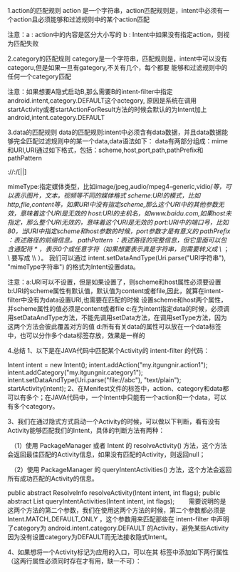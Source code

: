 1.action的匹配规则
 action 是一个字符串，action匹配规则是，intent中必须有一个action且必须能够和过滤规则中的某个action匹配

 注意：a : action中的内容是区分大小写的
       b : Intent中如果没有指定action，则视为匹配失败

2.category的匹配规则
  category是一个字符串，匹配规则是，intent中可以没有categoru,但是如果一旦有gategory,不关有几个，每个都要
  能够和过滤规则中的任何一个category匹配

  注意：如果想要A隐式启动B,那么需要B的intent-filter中指定android.intent,category.DEFAULT这个actegory,
  原因是系统在调用startActivity或者startActionForResult方法的时候会默认的为Intent加上android,intent.category.DEFAULT

3.data的匹配规则
 data的匹配规则:intent中必须含有data数据，并且data数据能够完全匹配过滤规则中的某一个data,data语法如下：
 <data android:scheme="string"
       android:host="string"
       android:port="string"
       android:pathPattern="string"
       android:pathPrefix="string"
       android:mine="string">
 data有两部分组成：mime和URI,URI通过如下格式，包括：scheme,host,port,path,pathPrefix和pathPattern

 <scheme>://<host>:<port>/[<path>|<pathPrefix>|<pathPattern>]

 mimeType:指定媒体类型，比如image/jpeg,audio/mpeg4-generic,vidio/*等，可以表示图片，文本，视频等不同的媒体格式
 scheme:URI的模式，比如http,file,content等，如果URI中没有指定scheme,那么这个URI中的其他参数无效，意味着这个URI是无效的
 host:URI的主机名，如www.baidu.com,如果host未指定，那么整个URI无效的，意味着这个URI是无效的
 port:URI中的端口号，比如80，当URI中指定scheme和host参数的时候，port参数才是有意义的
 pathPrefix ：表述路径的前缀信息。
 pathPattern ：表述路径的完整信息，但它里面可以包含通配符 * ，表示0个或任意字符（如果想要表示真是字符串，则需要转义成 \\* ； \ 要写成 \\\\ ）。
 我们可以通过 intent.setDataAndType(Uri.parse("URI字符串"), "mimeType字符串") 的格式为Intent设置data。

 注意：a:URI可以不设置，但是如果设置了，则scheme和host属性必须要设置
       b:URI的scheme属性有默认值，默认值为content或者file,因此，就算在intent-filter中没有为data设置URI,也需要在匹配的时候
         设置scheme和host两个属性，并scheme属性的值必须是content或者file
       c:在为intent指定data的时候，必须调用setDataAndType方法，不能先调用setData方法，在调用setType方法，因为这两个方法会彼此覆盖对方的值
       d:所有有关data的属性可以放在一个data标签中，也可以分作多个data标签存放，效果是一样的

4.总结
  1、以下是在JAVA代码中匹配某个Activity的 intent-filter 的代码：

  Intent intent = new Intent();
  intent.addAction("my.itgungnir.action1");
  intent.addCategory("my.itgungnir.category1");
  intent.setDataAndType(Uri.parse("file://abc"), "text/plain");
  startActivity(intent);
  2、在Menifest文件的<intent-filter>标签中，action、category和data都可以有多个；在JAVA代码中，一个Intent中只能有一个action和一个data，可以有多个category。

  3、我们在通过隐式方式启动一个Activity的时候，可以做以下判断，看有没有Activity能够匹配我们的Intent，具体的判断方法有两种：

  　（1）使用 PackageManager 或者 Intent 的 resolveActivity() 方法，这个方法会返回最佳匹配的Activity信息，如果没有匹配的Activity，则返回null；

  　（2）使用 PackageManager 的 queryIntentActivities() 方法，这个方法会返回所有成功匹配的Activity的信息。

  public abstract ResolveInfo resolveActivity(Intent intent, int flags);
  public abstract List<ResolveInfo> queryIntentActivities(Intent intent, int flags);
  　　需要说明的是这两个方法的第二个参数，我们在使用这两个方法的时候，第二个参数都必须是 Intent.MATCH_DEFAULT_ONLY ，这个参数用来匹配那些在 intent-filter 中声明了category为 android.intent.category.DEFAULT 的Activity，避免某些Activity因为没有设置category为DEFAULT而无法接收隐式Intent。

  4、如果想将一个Activity标记为应用的入口，可以在其 <intent-filter> 标签中添加如下两行属性（这两行属性必须同时存在才有用，缺一不可）：

  <action android:name="android.intent.action.MAIN" />
  <category android:name="android.intent.category.LAUNCHER" />
